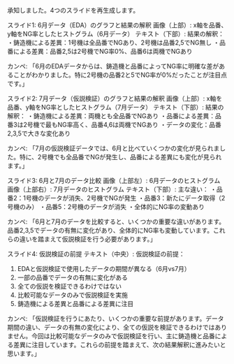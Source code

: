 承知しました。4つのスライドを再生成します。

スライド1: 6月データ（EDA）のグラフと結果の解釈
画像（上部）: x軸を品番、y軸をNG率としたヒストグラム（6月データ）
テキスト（下部）: 
結果の解釈：
・鋳造機による差異：1号機は全品番でNGあり、2号機は品番2,5でNG無し
・品番による差異：品番2,5は2号機でNG率0%、品番6は両機でNGあり

カンペ: 「6月のEDAデータからは、鋳造機と品番によってNG率に明確な差があることがわかりました。特に2号機の品番2と5でNG率が0%だったことが注目点です。」

スライド2: 7月データ（仮説検証）のグラフと結果の解釈
画像（上部）: x軸を品番、y軸をNG率としたヒストグラム（7月データ）
テキスト（下部）:
結果の解釈：
・鋳造機による差異：両機とも全品番でNGあり
・品番による差異：品番3は2号機で最もNG率高く、品番4,6は両機でNGあり
・データの変化：品番2,3,5で大きな変化あり

カンペ: 「7月の仮説検証データでは、6月と比べていくつかの変化が見られました。特に、2号機でも全品番でNGが発生し、品番による差異にも変化が見られます。」

スライド3: 6月と7月のデータ比較
画像（上部左）: 6月データのヒストグラム
画像（上部右）: 7月データのヒストグラム
テキスト（下部）:
主な違い：
・品番2：1号機のデータが消失、2号機でNGが発生
・品番3：新たにデータ取得（2号機のみ）
・品番5：2号機のデータが消失
・全体的にNG率の変動あり

カンペ: 「6月と7月のデータを比較すると、いくつかの重要な違いがあります。品番2,3,5でデータの有無に変化があり、全体的にNG率も変動しています。これらの違いを踏まえて仮説検証を行う必要があります。」

スライド4: 仮説検証の前提
テキスト（中央）:
仮説検証の前提：
1. EDAと仮説検証で使用したデータの期間が異なる（6月vs7月）
2. 一部の品番でデータの有無に変化がある
3. 全ての仮説を検証できるわけではない
4. 比較可能なデータのみで仮説検証を実施
5. 鋳造機による差異と品番による差異に注目

カンペ: 「仮説検証を行うにあたり、いくつかの重要な前提があります。データ期間の違い、データの有無の変化により、全ての仮説を検証できるわけではありません。今回は比較可能なデータのみで仮説検証を行い、主に鋳造機と品番による差異に注目しています。これらの前提を踏まえて、次の結果解釈に進みたいと思います。」
